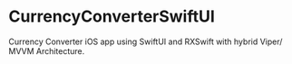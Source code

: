 # CurrencyConverterSwiftUI
Currency Converter iOS app using SwiftUI and RXSwift with hybrid Viper/ MVVM Architecture.
